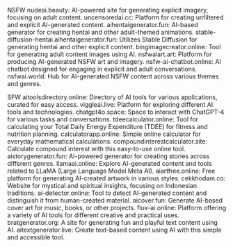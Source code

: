 
NSFW
nudeai.beauty: AI-powered site for generating explicit imagery, focusing on adult content.
uncensoredai.cc: Platform for creating unfiltered and explicit AI-generated content.
aihentaigenerator.fun: AI-based generator for creating hentai and other adult-themed animations.
stable-diffusion-hentai.aihentaigenerator.fun: Utilizes Stable Diffusion for generating hentai and other explicit content.
bingimagecreator.online: Tool for generating adult content images using AI.
nsfwaiart.art: Platform for producing AI-generated NSFW art and imagery.
nsfw-ai-chatbot.online: AI chatbot designed for engaging in explicit and adult conversations.
nsfwai.world: Hub for AI-generated NSFW content across various themes and genres.


SFW
aitoolsdirectory.online: Directory of AI tools for various applications, curated for easy access.
viggleai.live: Platform for exploring different AI tools and technologies.
chatgpt4o.space: Space to interact with ChatGPT-4 for various tasks and conversations.
tdeecalculator.online: Tool for calculating your Total Daily Energy Expenditure (TDEE) for fitness and nutrition planning.
calculatorapp.online: Simple online calculator for everyday mathematical calculations.
compoundinterestcalculator.site: Calculate compound interest with this easy-to-use online tool.
aistorygenerator.fun: AI-powered generator for creating stories across different genres.
llamaai.online: Explore AI-generated content and tools related to LLaMA (Large Language Model Meta AI).
aiartfree.online: Free platform for generating AI-created artwork in various styles.
cekkhodam.co: Website for mystical and spiritual insights, focusing on Indonesian traditions.
ai-detector.online: Tool to detect AI-generated content and distinguish it from human-created material.
aicover.fun: Generate AI-based cover art for music, books, or other projects.
flux-ai.online: Platform offering a variety of AI tools for different creative and practical uses.
bratgenerator.org: A site for generating fun and playful text content using AI.
aitextgenerator.live: Create text-based content using AI with this simple and accessible tool.
